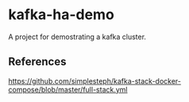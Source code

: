 # kafka-ha-demo
A project for demostrating a kafka cluster.



## References

https://github.com/simplesteph/kafka-stack-docker-compose/blob/master/full-stack.yml